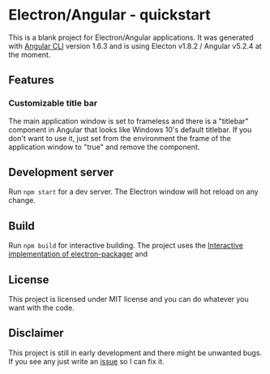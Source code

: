 # Electron/Angular - quickstart

This is a blank project for Electron/Angular applications. It was generated with [Angular CLI](https://github.com/angular/angular-cli) version 1.6.3 and is using Electon v1.8.2 / Angular v5.2.4 at the moment.

## Features

### Customizable title bar
The main application window is set to frameless and there is a "titlebar" component in Angular that looks like Windows 10's default titlebar. If you don't want to use it, just set from the environment the frame of the application window to "true" and remove the component.

## Development server

Run `npm start` for a dev server. The Electron window will hot reload on any change.

## Build

Run `npm build` for interactive building. The project uses the [Interactive implementation of electron-packager](https://www.npmjs.com/package/electron-packager-interactive) and

## License

This project is licensed under MIT license and you can do whatever you want with the code.
## Disclaimer

This project is still in early development and there might be unwanted bugs. If you see any just write an [issue](https://github.com/D-LUSiON/electron-angular-quickstart/issues) so I can fix it.
